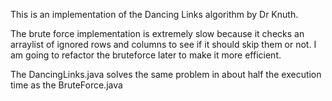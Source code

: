 This is an implementation of the Dancing Links algorithm by Dr Knuth.

The brute force implementation is extremely slow because it checks an arraylist of ignored rows and columns to see if it should skip them or not. I am going to refactor the bruteforce later to make it more efficient.

The DancingLinks.java solves the same problem in about half the execution time as the BruteForce.java
